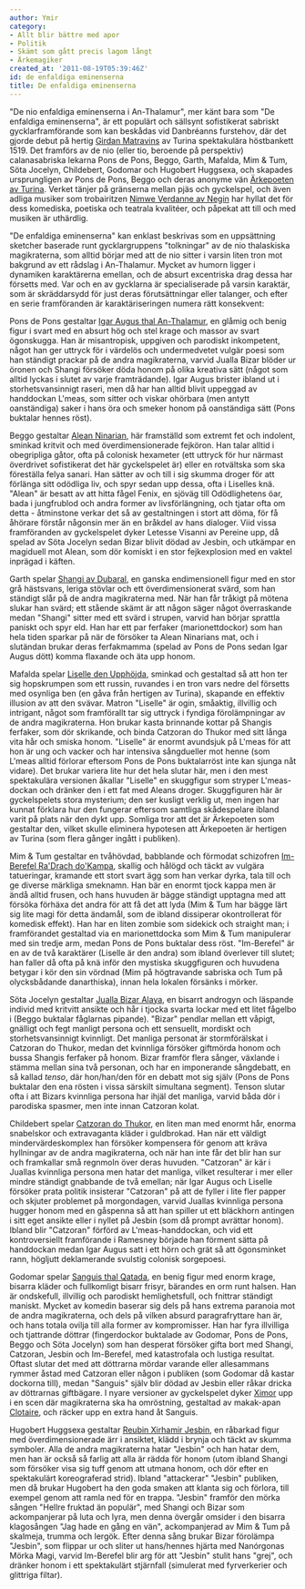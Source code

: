 ```yaml
---
author: Ymir
category:
- Allt blir bättre med apor
- Politik
- Skämt som gått precis lagom långt
- Ärkemagiker
created_at: '2011-08-19T05:39:46Z'
id: de enfaldiga eminenserna
title: De enfaldiga eminenserna
---
```

"De nio enfaldiga eminenserna i An-Thalamur", mer känt bara som "De enfaldiga eminenserna", är ett populärt och sällsynt sofistikerat sabriskt gycklarframförande som kan beskådas vid Danbréanns furstehov, där det gjorde debut på hertig [Girdan Matravins] av Turina spektakulära höstbankett 1519. Det framförs av de nio (eller tio, beroende på perspektiv) calanasabriska lekarna Pons de Pons, Beggo, Garth, Mafalda, Mim & Tum, Söta Jocelyn, Childebert, Godomar och Hugobert Huggsexa, och skapades ursprungligen av Pons de Pons, Beggo och deras anonyme vän [Ärkepoeten av Turina]. Verket tänjer på gränserna mellan pjäs och gyckelspel, och även adliga musiker som trobairitzen [Nimwe Verdanne av Negin] har hyllat det för dess komediska, poetiska och teatrala kvalitéer, och påpekat att till och med musiken är uthärdlig.

"De enfaldiga eminenserna" kan enklast beskrivas som en uppsättning sketcher baserade runt gycklargruppens "tolkningar" av de nio thalaskiska magikraterna, som alltid börjar med att de nio sitter i varsin liten tron mot bakgrund av ett rådslag i An-Thalamur. Mycket av humorn ligger i dynamiken karaktärerna emellan, och de absurt excentriska drag dessa har försetts med. Var och en av gycklarna är specialiserade på varsin karaktär, som är skräddarsydd för just deras förutsättningar eller talanger, och efter en serie framföranden är karaktäriseringen numera rätt konsekvent:

Pons de Pons gestaltar [Igar Augus thal An-Thalamur], en glåmig och benig figur i svart med en absurt hög och stel krage och massor av svart ögonskugga. Han är misantropisk, uppgiven och parodiskt inkompetent, något han ger uttryck för i värdelös och undermedvetet vulgär poesi som han ständigt prackar på de andra magikraterna, varvid Jualla Bizar blöder ur öronen och Shangi försöker döda honom på olika kreativa sätt (något som alltid lyckas i slutet av varje framträdande). Igar Augus brister ibland ut i storhetsvansinnigt raseri, men då har han alltid blivit uppeggad av handdockan L'meas, som sitter och viskar ohörbara (men antytt oanständiga) saker i hans öra och smeker honom på oanständiga sätt (Pons buktalar hennes röst).

Beggo gestaltar [Alean Ninarian], här framställd som extremt fet och indolent, sminkad kritvit och med överdimensionerade fejköron. Han talar alltid i obegripliga gåtor, ofta på colonisk hexameter (ett uttryck för hur närmast överdrivet sofistikerat det här gyckelspelet är) eller en rotvältska som ska föreställa felya sanari. Han sätter av och till i sig skumma droger för att förlänga sitt odödliga liv, och spyr sedan upp dessa, ofta i Liselles knä. "Alean" är besatt av att hitta fågel Fenix, en sjöväg till Odödlighetens öar, bada i jungfrublod och andra former av livsförlängning, och tjatar ofta om detta - åtminstone verkar det så av gestaltningen i stort att döma, för få åhörare förstår någonsin mer än en bråkdel av hans dialoger. Viid vissa framföranden av gyckelspelet dyker Letesse Visanni av Pereine upp, då spelad av Söta Jocelyn sedan Bizar blivit dödad av Jesbin, och utkämpar en magiduell mot Alean, som dör komiskt i en stor fejkexplosion med en vaktel inprägad i käften.

Garth spelar [Shangi av Dubaral], en ganska endimensionell figur med en stor grå hästsvans, leriga stövlar och ett överdimensionerat svärd, som han ständigt slår på de andra magikraterna med. När han får tråkigt på mötena slukar han svärd; ett stående skämt är att någon säger något överraskande medan "Shangi" sitter med ett svärd i strupen, varvid han börjar sprattla paniskt och spyr eld. Han har ett par ferfaker (marionettdockor) som han hela tiden sparkar på när de försöker ta Alean Ninarians mat, och i slutändan brukar deras ferfakmamma (spelad av Pons de Pons sedan Igar Augus dött) komma flaxande och äta upp honom.

Mafalda spelar [Liselle den Upphöjda], sminkad och gestaltad så att hon ter sig hopskrumpen som ett russin, ruvandes i en tron vars nedre del försetts med osynliga ben (en gåva från hertigen av Turina), skapande en effektiv illusion av att den svävar. Matron "Liselle" är ogin, småaktig, illvillig och intrigant, något som framförallt tar sig uttryck i fyndiga förolämpningar av de andra magikraterna. Hon brukar kasta brinnande kottar på Shangis ferfaker, som dör skrikande, och binda Catzoran do Thukor med sitt långa vita hår och smiska honom. "Liselle" är enormt avundsjuk på L'meas för att hon är ung och vacker och har intensiva sångdueller mot henne (som L'meas alltid förlorar eftersom Pons de Pons buktalarröst inte kan sjunga nåt vidare). Det brukar variera lite hur det hela slutar här, men i den mest spektakulära versionen åkallar "Liselle" en skuggfigur som stryper L'meas-dockan och dränker den i ett fat med Aleans droger. Skuggfiguren här är gyckelspelets stora mysterium; den ser kusligt verklig ut, men ingen har kunnat förklara hur den fungerar eftersom samtliga skådespelare ibland varit på plats när den dykt upp. Somliga tror att det är Ärkepoeten som gestaltar den, vilket skulle eliminera hypotesen att Ärkepoeten är hertigen av Turina (som flera gånger ingått i publiken).

Mim & Tum gestaltar en tvåhövdad, babblande och förmodat schizofren [Im-Berefel Ra'Drach do'Kampa], skallig och hålögd och täckt av vulgära tatueringar, kramande ett stort svart ägg som han verkar dyrka, tala till och ge diverse märkliga smeknamn. Han bär en enormt tjock kappa men är ändå alltid frusen, och hans huvuden är bägge ständigt upptagna med att försöka förhäxa det andra för att få det att lyda (Mim & Tum har bägge lärt sig lite magi för detta ändamål, som de ibland dissiperar okontrollerat för komedisk effekt). Han har en liten zombie som sidekick och straight man; i framförandet gestaltad via en marionettdocka som Mim & Tum manipulerar med sin tredje arm, medan Pons de Pons buktalar dess röst. "Im-Berefel" är en av de två karaktärer (Liselle är den andra) som ibland överlever till slutet; han faller då ofta på knä inför den mystiska skuggfiguren och huvudena betygar i kör den sin vördnad (Mim på högtravande sabriska och Tum på olycksbådande danarthiska), innan hela lokalen försänks i mörker.

Söta Jocelyn gestaltar [Jualla Bizar Alaya], en bisarrt androgyn och läspande individ med kritvitt ansikte och hår i tjocka svarta lockar med ett litet fågelbo i (Beggo buktalar fåglarnas pipande). "Bizar" pendlar mellan ett våpigt, gnälligt och fegt manligt persona och ett sensuellt, mordiskt och storhetsvansinnigt kvinnligt. Det manliga personat är stormförälskat i Catzoran do Thukor, medan det kvinnliga försöker giftmörda honom och bussa Shangis ferfaker på honom. Bizar framför flera sånger, växlande i stämma mellan sina två personan, och har en imponerande sångdebatt, en så kallad *tenso*, där hon/han/den för en debatt mot sig själv (Pons de Pons buktalar den ena rösten i vissa särskilt simultana segment). Tenson slutar ofta i att Bizars kvinnliga persona har ihjäl det manliga, varvid båda dör i parodiska spasmer, men inte innan Catzoran kolat.

Childebert spelar [Catzoran do Thukor], en liten man med enormt hår, enorma snabelskor och extravaganta kläder i guldbrokad. Han när ett väldigt mindervärdeskomplex han försöker kompensera för genom att kräva hyllningar av de andra magikraterna, och när han inte får det blir han sur och framkallar små regnmoln över deras huvuden. "Catzoran" är kär i Juallas kvinnliga persona men hatar det manliga, vilket resulterar i mer eller mindre ständigt gnabbande de två emellan; när Igar Augus och Liselle försöker prata politik insisterar "Catzoran" på att de fyller i lite fler papper och skjuter problemet på morgondagen, varvid Juallas kvinnliga persona hugger honom med en gåspenna så att han spiller ut ett bläckhorn antingen i sitt eget ansikte eller i nyllet på Jesbin (som då prompt avrättar honom). Ibland blir "Catzoran" förförd av L'meas-handdockan, och vid ett kontroversiellt framförande i Ramesney började han förment sätta på handdockan medan Igar Augus satt i ett hörn och grät så att ögonsminket rann, högljutt deklamerande svulstig colonisk sorgepoesi.

Godomar spelar [Sanguis thal Qatada], en benig figur med enorm krage, bisarra kläder och fullkomligt bisarr frisyr, bärandes en orm runt halsen. Han är ondskefull, illvillig och parodiskt hemlighetsfull, och fnittrar ständigt maniskt. Mycket av komedin baserar sig dels på hans extrema paranoia mot de andra magikraterna, och dels på vilken absurd paragrafryttare han är, och hans totala ovilja till alla former av kompromisser. Han har fyra illvilliga och tjattrande döttrar (fingerdockor buktalade av Godomar, Pons de Pons, Beggo och Söta Jocelyn) som han desperat försöker gifta bort med Shangi, Catzoran, Jesbin och Im-Berefel, med katastrofala och lustiga resultat. Oftast slutar det med att döttrarna mördar varande eller allesammans rymmer åstad med Catzoran eller någon i publiken (som Godomar då kastar dockorna till), medan "Sanguis" själv blir dödad av Jesbin eller råkar dricka av döttrarnas giftbägare. I nyare versioner av gyckelspelet dyker [Ximor] upp i en scen där magikraterna ska ha omröstning, gestaltad av makak-apan [Clotaire], och räcker upp en extra hand åt Sanguis.

Hugobert Huggsexa gestaltar [Reubin Xirhamir Jesbin], en råbarkad figur med överdimensionerade ärr i ansiktet, klädd i brynja och täckt av skumma symboler. Alla de andra magikraterna hatar "Jesbin" och han hatar dem, men han är också så farlig att alla är rädda för honom (utom ibland Shangi som försöker visa sig tuff genom att utmana honom, och dör efter en spektakulärt koreograferad strid). Ibland "attackerar" "Jesbin" publiken, men då brukar Hugobert ha den goda smaken att klanta sig och förlora, till exempel genom att ramla ned för en trappa. "Jesbin" framför den mörka sången "Hellre fruktad än populär", med Shangi och Bizar som ackompanjerar på luta och lyra, men denna övergår omsider i den bisarra klagosången "Jag hade en gång en vän", ackompanjerad av Mim & Tum på skalmeja, trumma och lergök. Efter denna sång brukar Bizar förolämpa "Jesbin", som flippar ur och sliter ut hans/hennes hjärta med Nanórgonas Mörka Magi, varvid Im-Berefel blir arg för att "Jesbin" stulit hans "grej", och dränker honom i ett spektakulärt stjärnfall (simulerat med fyrverkerier och glittriga filtar).

  [Girdan Matravins]: Girdan_Matravin
  [Ärkepoeten av Turina]: Ärkepoeten_av_Turina
  [Nimwe Verdanne av Negin]: Nimwe_Verdanne_av_Negin
  [Igar Augus thal An-Thalamur]: Igar_Augus_thal_An-Thalamur
  [Alean Ninarian]: Alean_Ninarian
  [Shangi av Dubaral]: Shangi_av_Dubaral
  [Liselle den Upphöjda]: Liselle_den_Upphöjda
  [Im-Berefel Ra'Drach do'Kampa]: Im-Berefel_RaDrach_doKampa
  [Jualla Bizar Alaya]: Jualla_Bizar_Alaya
  [Catzoran do Thukor]: Catzoran_do_Thukor
  [Sanguis thal Qatada]: Sanguis_thal_Qatada
  [Ximor]: Ximor
  [Clotaire]: Apan_Clotaire
  [Reubin Xirhamir Jesbin]: Reubin_Xirhamir_Jesbin
